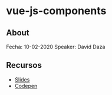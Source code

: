 # vue-js-components

## About 

Fecha: 10-02-2020
Speaker: David Daza

## Recursos

- [Slides](https://slides.com/ddazal/vue-js-components)
- [Codepen](https://codepen.io/collection/XvWyPo)
